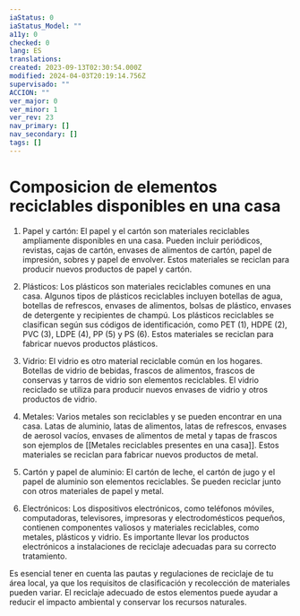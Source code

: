 ```yaml
---
iaStatus: 0
iaStatus_Model: ""
a11y: 0
checked: 0
lang: ES
translations: 
created: 2023-09-13T02:30:54.000Z
modified: 2024-04-03T20:19:14.756Z
supervisado: ""
ACCION: ""
ver_major: 0
ver_minor: 1
ver_rev: 23
nav_primary: []
nav_secondary: []
tags: []
---
```

# Composicion de elementos reciclables disponibles en una casa


1. Papel y cartón: El papel y el cartón son materiales reciclables ampliamente disponibles en una casa. Pueden incluir periódicos, revistas, cajas de cartón, envases de alimentos de cartón, papel de impresión, sobres y papel de envolver. Estos materiales se reciclan para producir nuevos productos de papel y cartón.
    
2. Plásticos: Los plásticos son materiales reciclables comunes en una casa. Algunos tipos de plásticos reciclables incluyen botellas de agua, botellas de refrescos, envases de alimentos, bolsas de plástico, envases de detergente y recipientes de champú. Los plásticos reciclables se clasifican según sus códigos de identificación, como PET (1), HDPE (2), PVC (3), LDPE (4), PP (5) y PS (6). Estos materiales se reciclan para fabricar nuevos productos plásticos.
    
3. Vidrio: El vidrio es otro material reciclable común en los hogares. Botellas de vidrio de bebidas, frascos de alimentos, frascos de conservas y tarros de vidrio son elementos reciclables. El vidrio reciclado se utiliza para producir nuevos envases de vidrio y otros productos de vidrio.
    
4. Metales: Varios metales son reciclables y se pueden encontrar en una casa. Latas de aluminio, latas de alimentos, latas de refrescos, envases de aerosol vacíos, envases de alimentos de metal y tapas de frascos son ejemplos de [[Metales reciclables presentes en una casa]]. Estos materiales se reciclan para fabricar nuevos productos de metal.
    
5. Cartón y papel de aluminio: El cartón de leche, el cartón de jugo y el papel de aluminio son elementos reciclables. Se pueden reciclar junto con otros materiales de papel y metal.
    
6. Electrónicos: Los dispositivos electrónicos, como teléfonos móviles, computadoras, televisores, impresoras y electrodomésticos pequeños, contienen componentes valiosos y materiales reciclables, como metales, plásticos y vidrio. Es importante llevar los productos electrónicos a instalaciones de reciclaje adecuadas para su correcto tratamiento.
    

Es esencial tener en cuenta las pautas y regulaciones de reciclaje de tu área local, ya que los requisitos de clasificación y recolección de materiales pueden variar. El reciclaje adecuado de estos elementos puede ayudar a reducir el impacto ambiental y conservar los recursos naturales.
